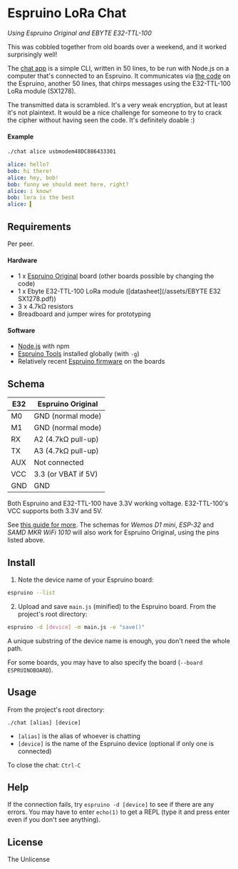 # Espruino LoRa Chat

_Using Espruino Original and EBYTE E32-TTL-100_

This was cobbled together from old boards over a weekend, and it worked surprisingly well!

The [chat app](/chat) is a simple CLI, written in 50 lines, to be run with Node.js on a computer that's connected to an Espruino. It communicates via [the code](/main.js) on the Espruino, another 50 lines, that chirps messages using the E32-TTL-100 LoRa module (SX1278).

The transmitted data is scrambled. It's a very weak encryption, but at least it's not plaintext. It would be a nice challenge for someone to try to crack the cipher without having seen the code. It's definitely doable :)

#### Example

```sh
./chat alice usbmodem48DC886433301
```
```yaml
alice: hello?
bob: hi there!
alice: hey, bob!
bob: funny we should meet here, right?
alice: i know!
bob: lora is the best
alice: ▍
```

## Requirements

Per peer.

#### Hardware

- 1 x [Espruino Original](https://www.espruino.com/Original) board (other boards possible by changing the code)
- 1 x Ebyte E32-TTL-100 LoRa module ([datasheet](/assets/EBYTE E32 SX1278.pdf))
- 3 x 4.7kΩ resistors
- Breadboard and jumper wires for prototyping

#### Software

- [Node.js](https://nodejs.org/) with npm
- [Espruino Tools](https://www.npmjs.com/package/espruino) installed globally (with `-g`)
- Relatively recent [Espruino firmware](https://www.espruino.com/Download) on the boards

## Schema

| E32 | Espruino Original   |
|-----|---------------------|
| M0	| GND (normal mode)   |
| M1	| GND (normal mode)   |
| RX	| A2 (4.7kΩ pull-up)  |
| TX	| A3 (4.7kΩ pull-up)  |
| AUX	| Not connected       |
| VCC	| 3.3 (or VBAT if 5V) |
| GND	| GND                 |

Both Espruino and E32-TTL-100 have 3.3V working voltage. E32-TTL-100's VCC supports both 3.3V and 5V.

See [this guide for more](https://mischianti.org/lora-e32-device-for-arduino-esp32-or-esp8266-specs-and-basic-usage-part-1/). The schemas for _Wemos D1 mini_, _ESP-32_ and _SAMD MKR WiFi 1010_ will also work for Espruino Original, using the pins listed above.

## Install

1. Note the device name of your Espruino board:

```sh
espruino --list
```

2. Upload and save `main.js` (minified) to the Espruino board. From the project's root directory:

```sh
espruino -d [device] -m main.js -e "save()"
```

A unique substring of the device name is enough, you don't need the whole path.

For some boards, you may have to also specify the board (`--board ESPRUINOBOARD`).

## Usage

From the project's root directory:

```
./chat [alias] [device]
```

- `[alias]` is the alias of whoever is chatting
- `[device]` is the name of the Espruino device (optional if only one is connected)

To close the chat: `Ctrl-C`

## Help

If the connection fails, try `espruino -d [device]` to see if there are any errors. You may have to enter `echo(1)` to get a REPL (type it and press enter even if you don't see anything).

## License

The Unlicense
